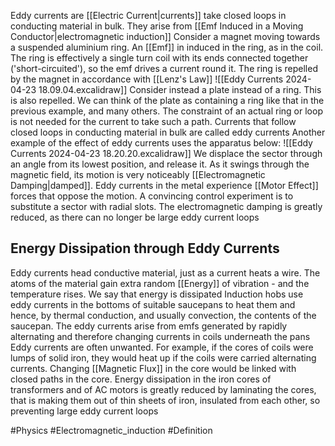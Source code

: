 Eddy currents are [[Electric Current|currents]] take closed loops in conducting material in bulk. They arise from [[Emf Induced in a Moving Conductor|electromagnetic induction]]
Consider a magnet moving towards a suspended aluminium ring. An [[Emf]] in induced in the ring, as in the coil.  The ring is effectively a single turn coil with its ends connected together ('short-circuited'), so the emf drives a current round it. The ring is repelled by the magnet in accordance with [[Lenz's Law]]
![[Eddy Currents 2024-04-23 18.09.04.excalidraw]]
Consider instead a plate instead of a ring. This is also repelled. We can think of the plate as containing a ring like that in the previous example, and many others. The constraint of an actual ring or loop is not needed for the current to take such a path. Currents that follow closed loops in conducting material in bulk are called eddy currents
Another example of the effect of eddy currents uses the apparatus below:
![[Eddy Currents 2024-04-23 18.20.20.excalidraw]]
We displace the sector through an angle from its lowest position, and release it. As it swings through the magnetic field, its motion is very noticeably [[Electromagnetic Damping|damped]]. Eddy currents in the metal experience [[Motor Effect]] forces that oppose the motion. A convincing control experiment is to substitute a sector with radial slots. The electromagnetic damping is greatly reduced, as there can no longer be large eddy current loops
## Energy Dissipation through Eddy Currents
Eddy currents head conductive material, just as a current heats a wire. The atoms of the material gain extra random [[Energy]] of vibration - and the temperature rises. We say that energy is dissipated
Induction hobs use eddy currents in the bottoms of suitable saucepans to heat them and hence, by thermal conduction, and usually convection, the contents of the saucepan. The eddy currents arise from emfs generated by rapidly alternating and therefore changing currents in coils underneath the pans
Eddy currents are often unwanted. For example, if the cores of coils were lumps of solid iron, they would heat up if the coils were carried alternating currents. Changing [[Magnetic Flux]] in the core would be linked with closed paths in the core. Energy dissipation in the iron cores of transformers and of AC motors is greatly reduced by laminating the cores, that is making them out of thin sheets of iron, insulated from each other, so preventing large eddy current loops

#Physics #Electromagnetic_induction #Definition